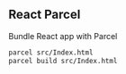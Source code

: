 ## React Parcel

Bundle React app with Parcel

```bash
parcel src/Index.html
parcel build src/Index.html
```
